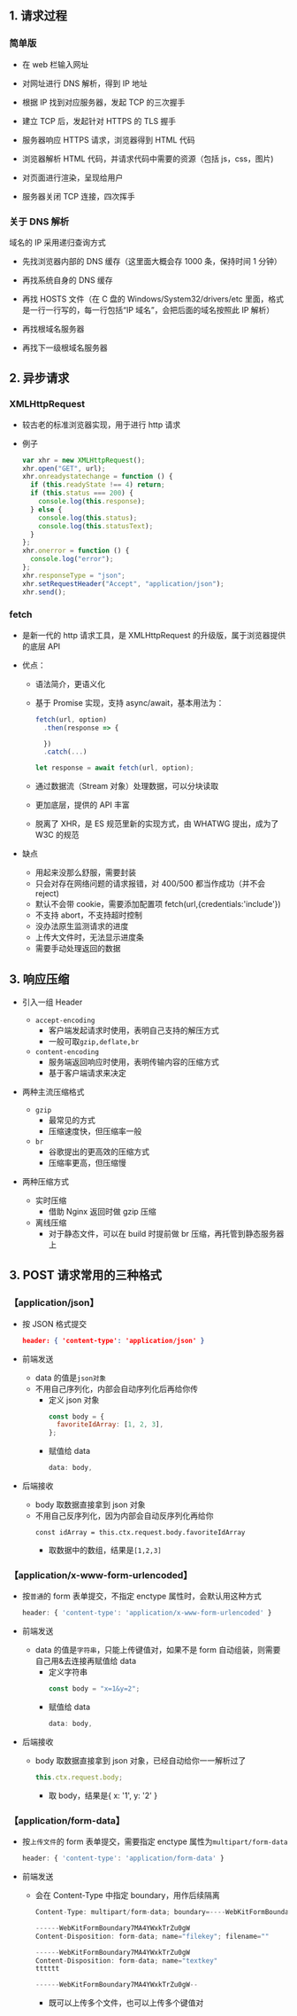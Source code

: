 ## 1. 请求过程

### 简单版

- 在 web 栏输入网址

- 对网址进行 DNS 解析，得到 IP 地址

- 根据 IP 找到对应服务器，发起 TCP 的三次握手

- 建立 TCP 后，发起针对 HTTPS 的 TLS 握手

- 服务器响应 HTTPS 请求，浏览器得到 HTML 代码

- 浏览器解析 HTML 代码，并请求代码中需要的资源（包括 js，css，图片)

- 对页面进行渲染，呈现给用户

- 服务器关闭 TCP 连接，四次挥手

### 关于 DNS 解析

域名的 IP 采用递归查询方式

- 先找浏览器内部的 DNS 缓存（这里面大概会存 1000 条，保持时间 1 分钟）

- 再找系统自身的 DNS 缓存

- 再找 HOSTS 文件（在 C 盘的 Windows/System32/drivers/etc 里面，格式是一行一行写的，每一行包括“IP 域名”，会把后面的域名按照此 IP 解析）

- 再找根域名服务器

- 再找下一级根域名服务器

## 2. 异步请求

### XMLHttpRequest

- 较古老的标准浏览器实现，用于进行 http 请求

- 例子
  ```js
  var xhr = new XMLHttpRequest();
  xhr.open("GET", url);
  xhr.onreadystatechange = function () {
    if (this.readyState !== 4) return;
    if (this.status === 200) {
      console.log(this.response);
    } else {
      console.log(this.status);
      console.log(this.statusText);
    }
  };
  xhr.onerror = function () {
    console.log("error");
  };
  xhr.responseType = "json";
  xhr.setRequestHeader("Accept", "application/json");
  xhr.send();
  ```

### fetch

- 是新一代的 http 请求工具，是 XMLHttpRequest 的升级版，属于浏览器提供的底层 API

- 优点：

  - 语法简介，更语义化
  - 基于 Promise 实现，支持 async/await，基本用法为：

    ```js
    fetch(url, option)
      .then(response => {

      })
      .catch(...)
    ```

    ```js
    let response = await fetch(url, option);
    ```

  - 通过数据流（Stream 对象）处理数据，可以分块读取
  - 更加底层，提供的 API 丰富
  - 脱离了 XHR，是 ES 规范里新的实现方式，由 WHATWG 提出，成为了 W3C 的规范

- 缺点
  - 用起来没那么舒服，需要封装
  - 只会对存在网络问题的请求报错，对 400/500 都当作成功（并不会 reject)
  - 默认不会带 cookie，需要添加配置项 fetch(url,{credentials:'include'})
  - 不支持 abort，不支持超时控制
  - 没办法原生监测请求的进度
  - 上传大文件时，无法显示进度条
  - 需要手动处理返回的数据

## 3. 响应压缩

- 引入一组 Header

  - `accept-encoding`
    - 客户端发起请求时使用，表明自己支持的解压方式
    - 一般可取`gzip,deflate,br`
  - `content-encoding`
    - 服务端返回响应时使用，表明传输内容的压缩方式
    - 基于客户端请求来决定

- 两种主流压缩格式

  - `gzip`
    - 最常见的方式
    - 压缩速度快，但压缩率一般
  - `br`
    - 谷歌提出的更高效的压缩方式
    - 压缩率更高，但压缩慢

- 两种压缩方式
  - 实时压缩
    - 借助 Nginx 返回时做 gzip 压缩
  - 离线压缩
    - 对于静态文件，可以在 build 时提前做 br 压缩，再托管到静态服务器上

## 3. POST 请求常用的三种格式

### 【application/json】

- 按 JSON 格式提交

  ```json
  header: { 'content-type': 'application/json' }
  ```

- 前端发送

  - data 的值是`json对象`
  - 不用自己序列化，内部会自动序列化后再给你传
    - 定义 json 对象
      ```js
      const body = {
        favoriteIdArray: [1, 2, 3],
      };
      ```
    - 赋值给 data
      ```js
      data: body,
      ```

- 后端接收
  - body 取数据直接拿到 json 对象
  - 不用自己反序列化，因为内部会自动反序列化再给你
    ```
    const idArray = this.ctx.request.body.favoriteIdArray
    ```
    - 取数据中的数组，结果是`[1,2,3]`

### 【application/x-www-form-urlencoded】

- 按`普通`的 form 表单提交，不指定 enctype 属性时，会默认用这种方式

  ```js
  header: { 'content-type': 'application/x-www-form-urlencoded' }
  ```

- 前端发送

  - data 的值是`字符串`，只能上传键值对，如果不是 form 自动组装，则需要自己用&去连接再赋值给 data
    - 定义字符串
      ```js
      const body = "x=1&y=2";
      ```
    - 赋值给 data
      ```js
      data: body,
      ```

- 后端接收
  - body 取数据直接拿到 json 对象，已经自动给你一一解析过了
    ```js
    this.ctx.request.body;
    ```
    - 取 body，结果是{ x: '1', y: '2' }

### 【application/form-data】

- 按`上传文件`的 form 表单提交，需要指定 enctype 属性为`multipart/form-data`

  ```js
  header: { 'content-type': 'application/form-data' }
  ```

- 前端发送

  - 会在 Content-Type 中指定 boundary，用作后续隔离

    ```js
    Content-Type: multipart/form-data; boundary=----WebKitFormBoundary7MA4YWxkTrZu0gW
    ```

    ```js
    ------WebKitFormBoundary7MA4YWxkTrZu0gW
    Content-Disposition: form-data; name="filekey"; filename=""

    ------WebKitFormBoundary7MA4YWxkTrZu0gW
    Content-Disposition: form-data; name="textkey"
    tttttt

    ------WebKitFormBoundary7MA4YWxkTrZu0gW--
    ```

    - 既可以上传多个文件，也可以上传多个键值对
